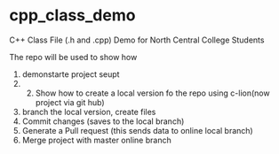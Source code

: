 # cpp_class_demo
C++ Class File (.h and .cpp) Demo for North Central College Students


The repo will be used to show how 

1) demonstarte project seupt
2) 2) Show how to create a local version fo the repo using c-lion(now project via git hub)
3) branch the local version, create files
4) Commit changes (saves to the local branch)
5) Generate a Pull request (this sends data to online local branch)
6) Merge project with master online branch
